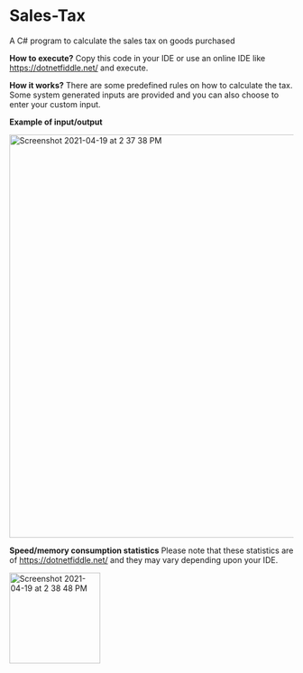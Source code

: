 # Sales-Tax
A C# program to calculate the sales tax on goods purchased

**How to execute?**
Copy this code in your IDE or use an online IDE like https://dotnetfiddle.net/ and execute.

**How it works?**
There are some predefined rules on how to calculate the tax. Some system generated inputs are provided and you can also choose to enter your custom input.

**Example of input/output**

<img width="715" alt="Screenshot 2021-04-19 at 2 37 38 PM" src="https://user-images.githubusercontent.com/30585552/115211074-d767ea80-a11c-11eb-960e-d5a72f9b9c8f.png">

**Speed/memory consumption statistics**
Please note that these statistics are of https://dotnetfiddle.net/ and they may vary depending upon your IDE.

<img width="161" alt="Screenshot 2021-04-19 at 2 38 48 PM" src="https://user-images.githubusercontent.com/30585552/115211197-f6667c80-a11c-11eb-9b04-70ece9fa555b.png">
